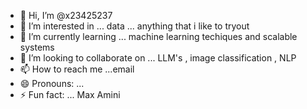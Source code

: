 - 👋 Hi, I’m @x23425237
- 👀 I’m interested in ... data ... anything that i like to tryout 
- 🌱 I’m currently learning ... machine learning techiques and scalable systems 
- 💞️ I’m looking to collaborate on ... LLM's , image classification , NLP
- 📫 How to reach me ...email 
- 😄 Pronouns: ...
- ⚡ Fun fact: ... Max Amini

<!---
x23425237/x23425237 is a ✨ special ✨ repository because its `README.md` (this file) appears on your GitHub profile.
You can click the Preview link to take a look at your changes.
--->
